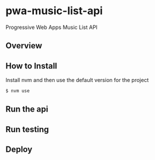 # pwa-music-list-api
Progressive Web Apps Music List API

## Overview

## How to Install
Install nvm and then use the default version for the project

```sh
$ nvm use
```
## Run the api

## Run testing

## Deploy